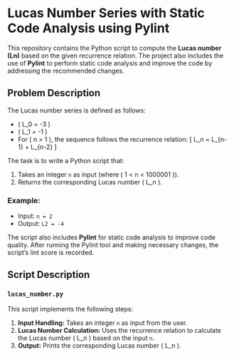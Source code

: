 # Lucas Number Series with Static Code Analysis using Pylint

This repository contains the Python script to compute the **Lucas number (Ln)** based on the given recurrence relation. The project also includes the use of **Pylint** to perform static code analysis and improve the code by addressing the recommended changes.

## Problem Description

The Lucas number series is defined as follows:
- \( L_0 = -3 \)
- \( L_1 = -1 \)
- For \( n > 1 \), the sequence follows the recurrence relation:
  \[
  L_n = L_{n-1} + L_{n-2}
  \]

The task is to write a Python script that:
1. Takes an integer `n` as input (where \( 1 < n < 1000001 \)).
2. Returns the corresponding Lucas number \( L_n \).

### Example:
- Input: `n = 2`
- Output: `L2 = -4`

The script also includes **Pylint** for static code analysis to improve code quality. After running the Pylint tool and making necessary changes, the script’s lint score is recorded.


## Script Description

### `lucas_number.py`

This script implements the following steps:
1. **Input Handling:** Takes an integer `n` as input from the user.
2. **Lucas Number Calculation:** Uses the recurrence relation to calculate the Lucas number \( L_n \) based on the input `n`.
3. **Output:** Prints the corresponding Lucas number \( L_n \).
